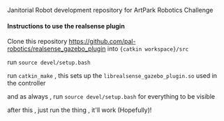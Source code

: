 Janitorial Robot development repository for ArtPark Robotics Challenge


#### Instructions to use the realsense plugin 
Clone this repository https://github.com/pal-robotics/realsense_gazebo_plugin into `{catkin workspace}/src`

run `source devel/setup.bash` 

run `catkin_make` , this sets up the `librealsense_gazebo_plugin.so` used in the controller

and as always , run `source devel/setup.bash` for everything to be visible 

after this , just run the thing , it'll work (Hopefully)! 


